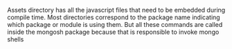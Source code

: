 Assets directory has all the javascript files that need to be embedded during compile time. 
Most directories correspond to the package name indicating which package or module is using them. 
But all these commands are called inside the mongosh package because that is responsible to invoke mongo shells
